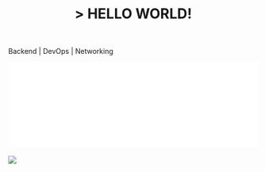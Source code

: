 <h1 align="center"> > HELLO WORLD! </h1>
<br>
<p font-size:1200px; > Backend | DevOps | Networking </p>
<p> <img src="/github-metrics.svg" alt="Metrics" /> </p>



[![](https://visitcount.itsvg.in/api?id=Erfan-Fazeli&icon=2&color=1)](https://visitcount.itsvg.in)

<!-- Proudly created with GPRM ( https://gprm.itsvg.in ) -->
